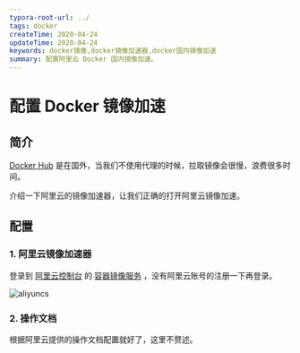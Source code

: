 ```yaml
---
typora-root-url: ../
tags: docker
createTime: 2020-04-24
updateTime: 2020-04-24
keywords: docker镜像,docker镜像加速器,docker国内镜像加速
summary: 配置阿里云 Docker 国内镜像加速。
---
```


# 配置 Docker 镜像加速

## 简介

[Docker Hub](https://hub.docker.com/) 是在国外，当我们不使用代理的时候，拉取镜像会很慢，浪费很多时间。

介绍一下阿里云的镜像加速器，让我们正确的打开阿里云镜像加速。

## 配置

### 1. 阿里云镜像加速器

登录到 [阿里云控制台](https://homenew.console.aliyun.com/) 的 [容器镜像服务](https://cr.console.aliyun.com/) ，没有阿里云账号的注册一下再登录。

![aliyuncs](/images/linux/7/aliyuncs.png)

### 2. 操作文档

根据阿里云提供的操作文档配置就好了，这里不赘述。